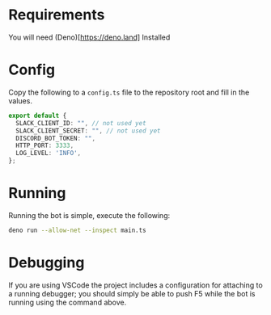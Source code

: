 # Requirements

You will need (Deno)[https://deno.land] Installed

# Config

Copy the following to a `config.ts` file to the repository root and fill in the values.

```ts
export default {
  SLACK_CLIENT_ID: "", // not used yet
  SLACK_CLIENT_SECRET: "", // not used yet
  DISCORD_BOT_TOKEN: "",
  HTTP_PORT: 3333,
  LOG_LEVEL: 'INFO',
};
```

# Running

Running the bot is simple, execute the following:

```sh
deno run --allow-net --inspect main.ts
```

# Debugging

If you are using VSCode the project includes a configuration for attaching to a running debugger; you should simply be able to push F5 while the bot is running using the command above.
